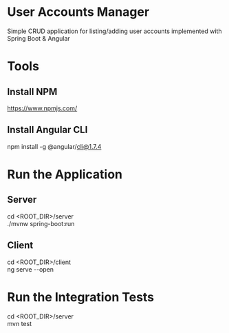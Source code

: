 # User Accounts Manager
Simple CRUD application for listing/adding user accounts implemented with Spring Boot &amp; Angular
# Tools
## Install NPM
https://www.npmjs.com/
## Install Angular CLI
npm install -g @angular/cli@1.7.4
# Run the Application
## Server
cd <ROOT_DIR>/server <br/>
./mvnw spring-boot:run
## Client
cd <ROOT_DIR>/client <br/>
ng serve --open
# Run the Integration Tests
cd <ROOT_DIR>/server <br/>
mvn test
